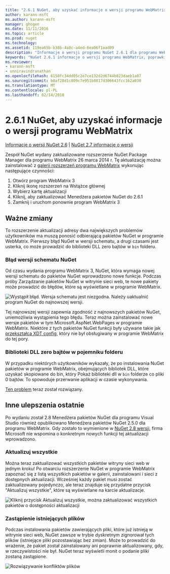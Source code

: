 ```yaml
---
title: "2.6.1 NuGet, aby uzyskać informacje o wersji programu WebMatrix | Dokumentacja firmy Microsoft"
author: karann-msft
ms.author: karann-msft
manager: ghogen
ms.date: 11/11/2016
ms.topic: article
ms.prod: nuget
ms.technology: 
ms.assetid: 119ea65b-b38b-4a8c-a4ed-6ea06f1aad09
description: "Informacje o wersji programu NuGet 2.6.1 dla programu WebMatrix, w tym znanych problemów, poprawki, dodatkowe funkcje i dcr."
keywords: "NuGet 2.6.1 informacje o wersji programu WebMatrix, poprawki, znanych problemów, nowe funkcje, dcr"
ms.reviewer:
- karann-msft
- unniravindranathan
ms.openlocfilehash: 6150fc34dd05c2e7ce132d2d6744b823daeb1a07
ms.sourcegitcommit: b0af28d1c809c7e951b0817d306643fcc162a030
ms.translationtype: MT
ms.contentlocale: pl-PL
ms.lasthandoff: 02/14/2018
---
```

# <a name="nuget-261-for-webmatrix-release-notes"></a>2.6.1 NuGet, aby uzyskać informacje o wersji programu WebMatrix

[Informacje o wersji NuGet 2.6](../release-notes/nuget-2.6.md) | [NuGet 2.7 informacje o wersji](../release-notes/nuget-2.7.md)

Zespół NuGet wydany zaktualizowane rozszerzenie NuGet Package Manager dla programu WebMatrix 26 marca 2014 r.  Tę aktualizację można zainstalować z [galerii rozszerzeń programu WebMatrix](http://extensions.webmatrix.com/packages/NuGetPackageManager/) wykonując następujące czynności:

1. Otwórz program WebMatrix 3
2. Kliknij ikonę rozszerzeń na Wstążce głównej
3. Wybierz kartę aktualizacji
4. Kliknij, aby zaktualizować Menedżera pakietów NuGet do 2.6.1
6. Zamknij i uruchom ponownie program WebMatrix 3

## <a name="notable-changes"></a>Ważne zmiany

To rozszerzenie aktualizacji adresy dwa największych problemów użytkowników ma muszą ponosić odbierającą pakietów NuGet w programie WebMatrix.  Pierwszy błąd NuGet w wersji schematu, a drugi czasami jest usterka, co może prowadzić do biblioteki DLL zero bajtów w `bin` folderu.

### <a name="nuget-schema-version-error"></a>Błąd wersji schematu NuGet

Od czasu wydania programu WebMatrix 3, NuGet, która wymaga nowej wersji schematu do pakietów NuGet wprowadzono nowe funkcje.  Podczas próby Zarządzanie pakietów NuGet w witrynie sieci web, te nowe pakiety może prowadzić do błędów, które są wyświetlane w programie WebMatrix.

![Wystąpił błąd. Wersja schematu jest niezgodna. Należy uaktualnić program NuGet do najnowszej wersji.](./media/NuGet-2.8/webmatrix-schema-version.png)

Tej najnowszej wersji zapewnia zgodność z najnowszych pakietów NuGet, uniemożliwia wystąpienia tego błędu. Teraz można zainstalować nowe wersje pakietów w tym Microsoft.AspNet.WebPages w programie WebMatrix.  Niektóre z tych pakietów NuGet funkcji były używane takie jak [przekształca XDT config](../release-notes/nuget-2.6.md#xdt), który nie był obsługiwany w programie WebMatrix do tej pory.

### <a name="zero-byte-dlls-in-bin-folder"></a>Biblioteki DLL zero bajtów w pojemniku folderu

W przypadku niektórych użytkowników wykazały, że po instalowania NuGet pakietów w programie WebMatrix, obejmujących bibliotek DLL, które uzyskać skopiowane do bin, który Pokaż biblioteki dll w `bin` folderze co pliki 0 bajtów.  To spowoduje przerwanie aplikacji w czasie wykonywania.

[Ten problem](https://nuget.codeplex.com/workitem/4060) teraz został rozwiązany.

## <a name="other-recent-improvements"></a>Inne ulepszenia ostatnie

Po wydaniu został 2.8 Menedżera pakietów NuGet dla programu Visual Studio również opublikowano Menedżera pakietów NuGet 2.5.0 dla programu WebMatrix.  Gdy zostało to wymienione w [NuGet 2.8 wersji](../release-notes/nuget-2.8.md#webmatrix-nuget-client-updates), firma Microsoft nie wspomina o konkretnym nowych funkcji tej aktualizacji wprowadzono.

### <a name="update-all"></a>Aktualizuj wszystkie

Można teraz zaktualizować wszystkich pakietów witryny sieci web w jednym kroku!  Po otwarciu rozszerzenie NuGet w programie WebMatrix zapoznać się z listą wszystkich pakietów w galerii, zainstalowani i sieci z dostępnych aktualizacji.  Wcześniej każdy pakiet musi zostać zaktualizowany pojedynczo, ale teraz znajduje się przydatne przycisk "Aktualizuj wszystkie", które są wyświetlane na karcie aktualizacje.

![Kliknij przycisk Aktualizuj wszystkie, można zaktualizować wszystkich pakietów o dostępności aktualizacji](./media/NuGet-2.8/webmatrix-update-all.png)

### <a name="overwrite-existing-files"></a>Zastąpienie istniejących plików

Podczas instalowania pakietów zawierających pliki, które już istnieją w witrynie sieci web, NuGet zawsze w trybie dyskretnym zignorował tych plików (istniejące pliki pozostawiając bez zmian).  Może to prowadzić do wrażenie, że pakiet został zainstalowany ani poprawnie aktualizowany, gdy, w rzeczywistości nie był.  NuGet teraz wyświetli monit o podanie pliki zostaną zastąpione.

![Rozwiązywanie konfliktów plików](./media/NuGet-2.8/webmatrix-overwrite-file.png)
